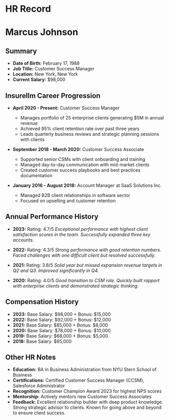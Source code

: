 # HR Record

# Marcus Johnson

## Summary
- **Date of Birth:** February 17, 1988
- **Job Title:** Customer Success Manager
- **Location:** New York, New York
- **Current Salary:** $98,000

## Insurellm Career Progression
- **April 2020 - Present:** Customer Success Manager
  - Manages portfolio of 25 enterprise clients generating $5M in annual revenue
  - Achieved 95% client retention rate over past three years
  - Leads quarterly business reviews and strategic planning sessions with clients

- **September 2018 - March 2020:** Customer Success Associate
  - Supported senior CSMs with client onboarding and training
  - Managed day-to-day communication with mid-market clients
  - Created customer success playbooks and best practices documentation

- **January 2016 - August 2018:** Account Manager at SaaS Solutions Inc.
  - Managed B2B client relationships in software sector
  - Focused on upselling and customer retention

## Annual Performance History
- **2023:** Rating: 4.7/5
  *Exceptional performance with highest client satisfaction scores in the team. Successfully expanded three key accounts.*

- **2022:** Rating: 4.3/5
  *Strong performance with good retention numbers. Faced challenges with one difficult client but resolved successfully.*

- **2021:** Rating: 3.8/5
  *Solid year but missed expansion revenue targets in Q2 and Q3. Improved significantly in Q4.*

- **2020:** Rating: 4.0/5
  *Good transition to CSM role. Quickly built rapport with enterprise clients and demonstrated strategic thinking.*

## Compensation History
- **2023:** Base Salary: $98,000 + Bonus: $15,000
- **2022:** Base Salary: $92,000 + Bonus: $12,000
- **2021:** Base Salary: $85,000 + Bonus: $8,000
- **2020:** Base Salary: $78,000 + Bonus: $10,000
- **2019:** Base Salary: $68,000 + Bonus: $5,000
- **2018:** Base Salary: $65,000

## Other HR Notes
- **Education:** BA in Business Administration from NYU Stern School of Business
- **Certifications:** Certified Customer Success Manager (CCSM), Salesforce Administrator
- **Recognition:** Customer Champion Award 2023 for highest NPS scores
- **Mentorship:** Actively mentors new Customer Success Associates
- **Feedback:** Excellent relationship builder with deep product knowledge. Strong strategic advisor to clients. Known for going above and beyond to ensure client success.

